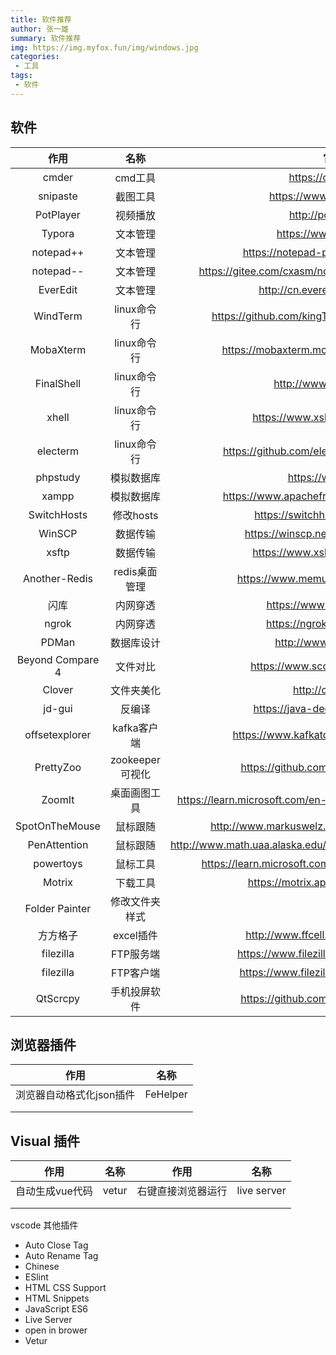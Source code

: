```yaml
---
title: 软件推荐
author: 张一雄
summary: 软件推荐
img: https://img.myfox.fun/img/windows.jpg
categories:
 - 工具
tags:
 - 软件
---
```




## 软件

|       作用       |      名称       |                             官网                             |
| :--------------: | :-------------: | :----------------------------------------------------------: |
|      cmder       |     cmd工具     |                      https://cmder.app/                      |
|     snipaste     |    截图工具     |                  https://www.snipaste.com/                   |
|    PotPlayer     |    视频播放     |                     http://potplayer.tv/                     |
|      Typora      |    文本管理     |                   https://www.typora.net/                    |
|    notepad++     |    文本管理     |            https://notepad-plus.en.softonic.com/             |
|    notepad--     |    文本管理     |     https://gitee.com/cxasm/notepad--?_from=gitee_search     |
|     EverEdit     |    文本管理     |               http://cn.everedit.net/download                |
|     WindTerm     |   linux命令行   |       https://github.com/kingToolbox/WindTerm/releases       |
|    MobaXterm     |   linux命令行   |         https://mobaxterm.mobatek.net/download.html          |
|    FinalShell    |   linux命令行   |                   http://www.hostbuf.com/                    |
|      xhell       |   linux命令行   |              https://www.xshell.com/zh/xshell/               |
|     electerm     |   linux命令行   |        https://github.com/electerm/electerm/releases         |
|     phpstudy     |   模拟数据库    |                      https://www.xp.cn/                      |
|      xampp       |   模拟数据库    |         https://www.apachefriends.org/download.html          |
|   SwitchHosts    |    修改hosts    |              https://switchhosts.vercel.app/zh               |
|      WinSCP      |    数据传输     |             https://winscp.net/eng/docs/lang:chs             |
|      xsftp       |    数据传输     |              https://www.xshell.com/zh/xshell/               |
|  Another-Redis   |  redis桌面管理  |             https://www.memurai.com/get-memurai              |
|       闪库       |    内网穿透     |                  https://www.ipyingshe.com/                  |
|      ngrok       |    内网穿透     |                  https://ngrok.com/download                  |
|      PDMan       |   数据库设计    |                    http://www.pdman.cn/#/                    |
| Beyond Compare 4 |    文件对比     |               https://www.scootersoftware.com/               |
|      Clover      |   文件夹美化    |                      http://cn.ejie.me/                      |
|      jd-gui      |     反编译      |              https://java-decompiler.github.io/              |
|  offsetexplorer  |   kafka客户端   |           https://www.kafkatool.com/download.html            |
|    PrettyZoo     | zookeeper可视化 |            https://github.com/vran-dev/PrettyZoo             |
|      ZoomIt      |  桌面画图工具   | https://learn.microsoft.com/en-us/sysinternals/downloads/zoomit |
|  SpotOnTheMouse  |    鼠标跟随     |       http://www.markuswelz.de/software/download.html        |
|   PenAttention   |    鼠标跟随     | http://www.math.uaa.alaska.edu/~afkjm/PenAttention/download.html |
|    powertoys     |    鼠标工具     |     https://learn.microsoft.com/zh-cn/windows/powertoys/     |
|      Motrix      |    下载工具     |              https://motrix.app/zh-CN/download               |
|  Folder Painter  | 修改文件夹样式  |                                                              |
|     方方格子     |    excel插件    |             http://www.ffcell.com/home/vip.aspx              |
|    filezilla     |    FTP服务端    |           https://www.filezilla.cn/download/server           |
|    filezilla     |    FTP客户端    |           https://www.filezilla.cn/download/client           |
|     QtScrcpy     |  手机投屏软件   |            https://github.com/barry-ran/QtScrcpy             |

## 浏览器插件

| 作用                     | 名称     |
| ------------------------ | -------- |
| 浏览器自动格式化json插件 | FeHelper |
|                          |          |
|                          |          |

## Visual 插件

| 作用            | 名称  | 作用               | 名称        |
| --------------- | ----- | ------------------ | ----------- |
| 自动生成vue代码 | vetur | 右键直接浏览器运行 | live server |
|                 |       |                    |             |
|                 |       |                    |             |

vscode 其他插件

- Auto Close Tag
- Auto Rename Tag
- Chinese
- ESlint
- HTML CSS Support
- HTML Snippets
- JavaScript ES6
- Live Server
- open in brower
- Vetur
